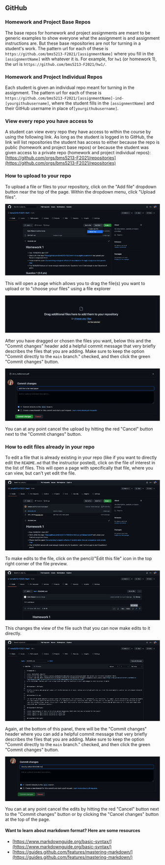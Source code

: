 ## GitHub

### Homework and Project Base Repos

The base repos for homework and project assignments are meant to be generic examples to show everyone what the assignment is and assignment instructions are. But these base repositories are not for turning in a student's work.
The pattern url for each of these is `https://github.com/bms5213-F2021/[assignmentName]` where you fill in the `[assignmentName]` with whatever it is. For example, for `hw1` (or homework 1), the url is `https://github.com/bms5213-F2021/hw1/`.

### Homework and Project Individual Repos

Each student is given an individual repo meant for turning in the assignment. The pattern url for each of these is `https://github.com/bms5213-F2021/[assignmentName]-ind-[yourgithubusername]`, where the student fills in the `[assignmentName]` and their GitHub username in place of`[yourgithubusername]`.

### View every repo you have access to

A student can view every repo they have access to within the course by using the following link. As long as the student is logged in to GitHub, the link will list repositories the student has access to either because the repo is public (homework and project base repos) or because the student was given access to a private repo (homework and project individual repos): [https://github.com/orgs/bms5213-F2021/repositories](https://github.com/orgs/bms5213-F2021/repositories)

### How to upload to your repo

To upload a file or files to your repository, click on the "Add  file" dropdown button near the top of the page. Within the dropdown menu, click "Upload files".

![add button](images/github_add.png)

This will open a page which allows you to drag the file(s) you want to upload or to "choose your files" using a file explorer

![choose file](images/github_choose.png)

After you have dragged or chosen the files you want, below this and the "Commit changes" header add a helpful commit message that very briefly describes the files that you are adding. Make sure to keep the option "Commit directly to the `main` branch." checked, and then click the green "Commit changes" button.

![commit message](images/github_commit.png)

You can at any point cancel the upload by hitting the red "Cancel" button next to the "Commit changes" button.

### How to edit files already in your repo

To edit a file that is already existing in your repo (like if you want to directly edit the `README.md` that the instructor posted), click on the file of interest in the list of files. This will open a page with specifically that file, where you can view, but can't yet edit the file.

![click on file](images/github_click_foi.png)

To make edits to the file, click on the pencil/"Edit this file" icon in the top right corner of the file preview.

![click on pencil](images/github_pencil.png)

This changes the view of the file such that you can now make edits to it directly.

![editing the file](images/github_editing.png)

Again, at the bottom of this panel, there will be the "Commit changes" header where you can add a helpful commit message that very briefly describes the files that you are adding. Make sure to keep the option "Commit directly to the `main` branch." checked, and then click the green "Commit changes" button.

![commit message edit](images/github_commit_by_edit.png)

You can at any point cancel the edits by hitting the red "Cancel" button next to the "Commit changes" button or by clicking the "Cancel changes" button at the top of the page.

#### Want to learn about markdown format? Here are some resources

* [https://www.markdownguide.org/basic-syntax/](https://www.markdownguide.org/basic-syntax/)
* [https://guides.github.com/features/mastering-markdown/](https://guides.github.com/features/mastering-markdown/)
